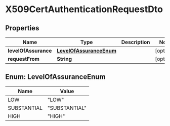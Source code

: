 

# X509CertAuthenticationRequestDto


## Properties

| Name | Type | Description | Notes |
|------------ | ------------- | ------------- | -------------|
|**levelOfAssurance** | [**LevelOfAssuranceEnum**](#LevelOfAssuranceEnum) |  |  [optional] |
|**requestFrom** | **String** |  |  [optional] |



## Enum: LevelOfAssuranceEnum

| Name | Value |
|---- | -----|
| LOW | &quot;LOW&quot; |
| SUBSTANTIAL | &quot;SUBSTANTIAL&quot; |
| HIGH | &quot;HIGH&quot; |



